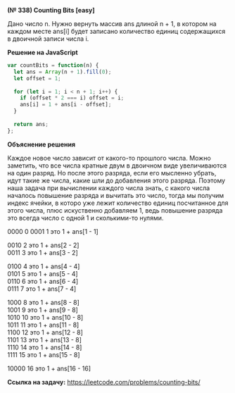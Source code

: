 **(№ 338) Counting Bits [easy]**

Дано число n. Нужно вернуть массив ans длиной n + 1, в котором на каждом месте ans[i] будет записано количество единиц содержащихся в двоичной записи числа i.

**Решение на JavaScript**

```javascript
var countBits = function(n) {
  let ans = Array(n + 1).fill(0);
  let offset = 1;
  
  for (let i = 1; i < n + 1; i++) {
    if (offset * 2 === i) offset = i;
    ans[i] = 1 + ans[i - offset];
  }
  
  return ans;
};
```

**Объяснение решения**

Каждое новое число зависит от какого-то прошлого числа. Можно заметить, что все числа кратные двум в двоичном виде увеличиваются на один разряд. Но после этого разряда, если его мысленно убрать, идут такие же числа, какие шли до добавления этого разряда. Поэтому наша задача при вычислении каждого числа знать, с какого числа началось повышение разряда и вычитать это число, тогда мы получим индекс ячейки, в которо уже лежит количество единиц посчитанное для этого числа, плюс искуственно добавляем 1, ведь повышение разряда это всегда число с одной 1 и сколькими-то нулями.

0000 0
0001 1 это 1 + ans[1 - 1]  

0010 2 это 1 + ans[2 - 2]  
0011 3 это 1 + ans[3 - 2]  

0100 4 это 1 + ans[4 - 4]  
0101 5 это 1 + ans[5 - 4]  
0110 6 это 1 + ans[6 - 4]  
0111 7 это 1 + ans[7 - 4]  

1000 8 это 1 + ans[8 - 8]  
1001 9 это 1 + ans[9 - 8]  
1010 10 это 1 + ans[10 - 8]  
1011 11 это 1 + ans[11 - 8]  
1100 12 это 1 + ans[12 - 8]  
1101 13 это 1 + ans[13 - 8]  
1110 14 это 1 + ans[14 - 8]  
1111 15 это 1 + ans[15 - 8]  

10000 16 это 1 + ans[16 - 16]

**Ссылка на задачу:** https://leetcode.com/problems/counting-bits/